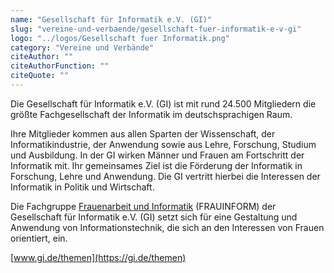 ```yaml
---
name: "Gesellschaft für Informatik e.V. (GI)"
slug: "vereine-und-verbaende/gesellschaft-fuer-informatik-e-v-gi"
logo: "../logos/Gesellschaft fuer Informatik.png"
category: "Vereine und Verbände"
citeAuthor: ""
citeAuthorFunction: ""
citeQuote: ""
---
```


Die Gesellschaft für Informatik e.V. (GI) ist mit rund 24.500 Mitgliedern die größte Fachgesellschaft der Informatik im deutschsprachigen Raum.

Ihre Mitglieder kommen aus allen Sparten der Wissenschaft, der Informatikindustrie, der Anwendung sowie aus Lehre, Forschung, Studium und Ausbildung. In der GI wirken Männer und Frauen am Fortschritt der Informatik mit. Ihr gemeinsames Ziel ist die Förderung der Informatik in Forschung, Lehre und Anwendung. Die GI vertritt hierbei die Interessen der Informatik in Politik und Wirtschaft.

Die Fachgruppe [Frauenarbeit und Informatik](https://fg-frauen-informatik.gi.de/) (FRAUINFORM) der Gesellschaft für Informatik e.V. (GI) setzt sich für eine Gestaltung und Anwendung von Informationstechnik, die sich an den Interessen von Frauen orientiert, ein.

[www.gi.de/themen](https://gi.de/themen)
